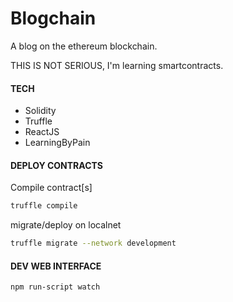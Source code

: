 # Blogchain

A blog on the ethereum blockchain.

THIS IS NOT SERIOUS, I'm learning smartcontracts.

#### TECH

- Solidity
- Truffle
- ReactJS
- LearningByPain

#### DEPLOY CONTRACTS

Compile contract[s]
```bash
truffle compile
```

migrate/deploy on localnet
```bash
truffle migrate --network development
```

#### DEV WEB INTERFACE

```bash
npm run-script watch
```

